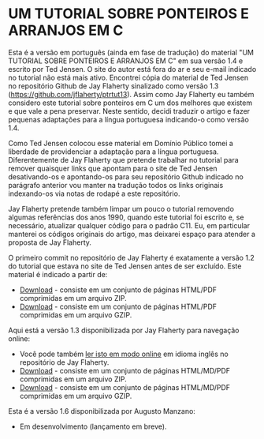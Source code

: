 # UM TUTORIAL SOBRE PONTEIROS E ARRANJOS EM C

Esta é a versão em português (ainda em fase de tradução) do material "UM TUTORIAL SOBRE PONTEIROS E ARRANJOS EM C" em sua versão 1.4 e escrito por Ted Jensen. O site do autor está fora do ar e seu e-mail indicado no tutorial não está mais ativo. Encontrei cópia do material de Ted Jensen no repositório Github de Jay Flaherty sinalizado como versão 1.3 (https://github.com/jflaherty/ptrtut13). Assim como Jay Flaherty eu também considero este tutorial sobre ponteiros em C um dos melhores que existem e que vale a pena preservar. Neste sentido, decidi traduzir o artigo e fazer pequenas adaptações para a língua portuguesa indicando-o como versão 1.4.

Como Ted Jensen colocou esse material em Domínio Público tomei a liberdade de providenciar a adaptação para a língua portuguesa. Diferentemente de Jay Flaherty que pretende trabalhar no tutorial para remover quaisquer links que apontam para o site de Ted Jensen desativando-os e apontando-os para seu repositório Github indicado no parágrafo anterior vou manter na tradução todos os links originais indexando-os via notas de rodapé a este repositório.

Jay Flaherty pretende também limpar um pouco o tutorial removendo algumas referências dos anos 1990, quando este tutorial foi escrito e, se necessário, atualizar qualquer código para o padrão C11. Eu, em particular manterei os códigos originais do artigo, mas deixarei espaço para atender a proposta de Jay Flaherty.

O primeiro commit no repositório de Jay Flaherty é exatamente a versão 1.2 do tutorial que estava no site de Ted Jensen antes de ser excluído. Este material é indicado a partir de:
*   [Download](https://github.com/jflaherty/ptrtut13/archive/v1.2.zip) - consiste em um conjunto de páginas HTML/PDF comprimidas em um arquivo ZIP.
*   [Download](https://github.com/jflaherty/ptrtut13/archive/v1.2.tar.gz) - consiste em um conjunto de páginas HTML/PDF comprimidas em um arquivo GZIP.

Aqui está a versão 1.3 disponibilizada por Jay Flaherty para navegação online:
*   Você pode também [ler isto em modo online](md/pointers.md) em idioma inglês no repositório de Jay Flaherty.
*   [Download](https://github.com/jflaherty/ptrtut13/archive/v1.3.zip) - consiste em um conjunto de páginas HTML/MD/PDF comprimidas em um arquivo ZIP.
*   [Download](https://github.com/jflaherty/ptrtut13/archive/v1.3.tar.gz) - consiste em um conjunto de páginas HTML/MD/PDF comprimidas em um arquivo GZIP. 

Esta é a versão 1.6 disponibilizada por Augusto Manzano:
*   Em desenvolvimento (lançamento em breve). 
